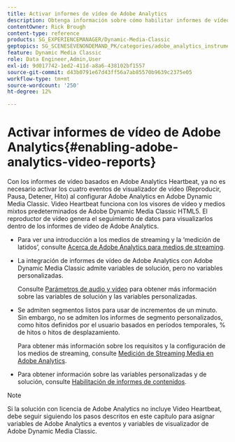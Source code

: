 ```yaml
---
title: Activar informes de vídeo de Adobe Analytics
description: Obtenga información sobre cómo habilitar informes de vídeo de Adobe Analytics en Adobe Dynamic Media Classic.
contentOwner: Rick Brough
content-type: reference
products: SG_EXPERIENCEMANAGER/Dynamic-Media-Classic
geptopics: SG_SCENESEVENONDEMAND_PK/categories/adobe_analytics_instrumentation_kit
feature: Dynamic Media Classic
role: Data Engineer,Admin,User
exl-id: 9d017742-1ed2-411d-a8a6-438102bf1557
source-git-commit: d43b0791e67d43ff56a7ab85570b9639c2375e05
workflow-type: tm+mt
source-wordcount: '250'
ht-degree: 12%

---
```


# Activar informes de vídeo de Adobe Analytics{#enabling-adobe-analytics-video-reports}

Con los informes de vídeo basados en Adobe Analytics Heartbeat, ya no es necesario activar los cuatro eventos de visualizador de vídeo (Reproducir, Pausa, Detener, Hito) al configurar Adobe Analytics en Adobe Dynamic Media Classic. Video Heartbeat funciona con los visores de vídeo y medios mixtos predeterminados de Adobe Dynamic Media Classic HTML5. El reproductor de vídeo genera el seguimiento de datos para visualizarlos dentro de los informes de vídeo de Adobe Analytics.

* Para ver una introducción a los medios de streaming y la ‘medición de latidos’, consulte [Acerca de Adobe Analytics para medios de streaming](https://experienceleague.adobe.com/docs/media-analytics/using/media-overview.html#about-adobe-analytics-for-streaming-media).

* La integración de informes de vídeo de Adobe Analytics con Adobe Dynamic Media Classic admite variables de solución, pero no variables personalizadas.

   Consulte [Parámetros de audio y vídeo](https://experienceleague.adobe.com/docs/media-analytics/using/metrics-and-metadata/audio-video-parameters.html#metrics-and-metadata) para obtener más información sobre las variables de solución y las variables personalizadas.

* Se admiten segmentos listos para usar de incrementos de un minuto. Sin embargo, no se admiten los informes de segmento personalizados, como hitos definidos por el usuario basados en períodos temporales, % de hitos o hitos de desplazamiento.

   Para obtener más información sobre los requisitos y la configuración de los medios de streaming, consulte [Medición de Streaming Media en Adobe Analytics](https://experienceleague.adobe.com/docs/media-analytics/using/media-overview.html).

* Para obtener información sobre las variables personalizadas y de solución, consulte [Habilitación de informes de contenidos](https://experienceleague.adobe.com/docs/media-analytics/using/media-reports/media-reports-enable.html?lang=en#media-reports).

>[!NOTE]
>
>Si la solución con licencia de Adobe Analytics no incluye Video Heartbeat, debe seguir siguiendo los pasos descritos en este capítulo para asignar variables de Adobe Analytics a eventos y variables de visualizador de Adobe Dynamic Media Classic.
